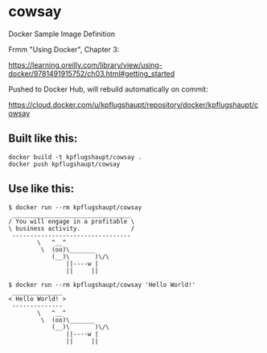 # cowsay
Docker Sample Image Definition

Frmm "Using Docker", Chapter 3: 

https://learning.oreilly.com/library/view/using-docker/9781491915752/ch03.html#getting_started

Pushed to Docker Hub, will rebuild automatically on commit:

https://cloud.docker.com/u/kpflugshaupt/repository/docker/kpflugshaupt/cowsay

## Built like this:

    docker build -t kpflugshaupt/cowsay .
    docker push kpflugshaupt/cowsay

## Use like this:

    $ docker run --rm kpflugshaupt/cowsay
     _________________________________
    / You will engage in a profitable \
    \ business activity.              /
     ---------------------------------
            \   ^__^
             \  (oo)\_______
                (__)\       )\/\
                    ||----w |
                    ||     ||

    $ docker run --rm kpflugshaupt/cowsay 'Hello World!'
     ______________
    < Hello World! >
     --------------
            \   ^__^
             \  (oo)\_______
                (__)\       )\/\
                    ||----w |
                    ||     ||

